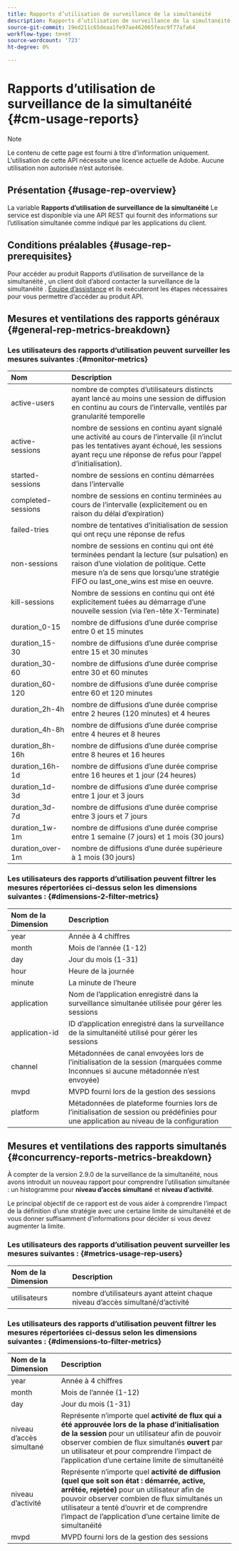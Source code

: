 ```yaml
---
title: Rapports d’utilisation de surveillance de la simultanéité
description: Rapports d’utilisation de surveillance de la simultanéité
source-git-commit: 19ed211c65deaa1fe97ae462065feac9f77afa64
workflow-type: tm+mt
source-wordcount: '723'
ht-degree: 0%

---
```



# Rapports d’utilisation de surveillance de la simultanéité {#cm-usage-reports}

>[!NOTE]
>
>Le contenu de cette page est fourni à titre d’information uniquement. L’utilisation de cette API nécessite une licence actuelle de Adobe. Aucune utilisation non autorisée n’est autorisée.



## Présentation {#usage-rep-overview}

La variable **Rapports d’utilisation de surveillance de la simultanéité** Le service est disponible via une API REST qui fournit des informations sur l’utilisation simultanée comme indiqué par les applications du client.

## Conditions préalables {#usage-rep-prerequisites}

Pour accéder au produit Rapports d’utilisation de surveillance de la simultanéité , un client doit d’abord contacter la surveillance de la simultanéité . [Équipe d’assistance](mailto:tve-support@adobe.com) et ils exécuteront les étapes nécessaires pour vous permettre d’accéder au produit API.

## Mesures et ventilations des rapports généraux {#general-rep-metrics-breakdown}

### Les utilisateurs des rapports d’utilisation peuvent surveiller les mesures suivantes :{#monitor-metrics}

| Nom | Description |
|:---|:---|
| active-users | nombre de comptes d’utilisateurs distincts ayant lancé au moins une session de diffusion en continu au cours de l’intervalle, ventilés par granularité temporelle |
| active-sessions | nombre de sessions en continu ayant signalé une activité au cours de l’intervalle (il n’inclut pas les tentatives ayant échoué, les sessions ayant reçu une réponse de refus pour l’appel d’initialisation). |
| started-sessions | nombre de sessions en continu démarrées dans l’intervalle |
| completed-sessions | nombre de sessions en continu terminées au cours de l’intervalle (explicitement ou en raison du délai d’expiration) |
| failed-tries | nombre de tentatives d’initialisation de session qui ont reçu une réponse de refus |
| non-sessions | nombre de sessions en continu qui ont été terminées pendant la lecture (sur pulsation) en raison d’une violation de politique. Cette mesure n’a de sens que lorsqu’une stratégie FIFO ou last_one_wins est mise en oeuvre. |
| kill-sessions | Nombre de sessions en continu qui ont été explicitement tuées au démarrage d’une nouvelle session (via l’en-tête X-Terminate) |
| duration_0-15 | nombre de diffusions d’une durée comprise entre 0 et 15 minutes |
| duration_15-30 | nombre de diffusions d’une durée comprise entre 15 et 30 minutes |
| duration_30-60 | nombre de diffusions d’une durée comprise entre 30 et 60 minutes |
| duration_60-120 | nombre de diffusions d’une durée comprise entre 60 et 120 minutes |
| duration_2h-4h | nombre de diffusions d’une durée comprise entre 2 heures (120 minutes) et 4 heures |
| duration_4h-8h | nombre de diffusions d’une durée comprise entre 4 heures et 8 heures |
| duration_8h-16h | nombre de diffusions d’une durée comprise entre 8 heures et 16 heures |
| duration_16h-1d | nombre de diffusions d’une durée comprise entre 16 heures et 1 jour (24 heures) |
| duration_1d-3d | nombre de diffusions d’une durée comprise entre 1 jour et 3 jours |
| duration_3d-7d | nombre de diffusions d’une durée comprise entre 3 jours et 7 jours |
| duration_1w-1m | nombre de diffusions d’une durée comprise entre 1 semaine (7 jours) et 1 mois (30 jours) |
| duration_over-1m | nombre de diffusions d’une durée supérieure à 1 mois (30 jours) |

### Les utilisateurs des rapports d’utilisation peuvent filtrer les mesures répertoriées ci-dessus selon les dimensions suivantes : {#dimensions-2-filter-metrics}

| Nom de la Dimension | Description |
|:---|:---|
| year | Année à 4 chiffres |
| month | Mois de l’année (1-12) |
| day | Jour du mois (1-31) |
| hour | Heure de la journée |
| minute | La minute de l’heure |
| application | Nom de l’application enregistré dans la surveillance simultanée utilisée pour gérer les sessions |
| application-id | ID d’application enregistré dans la surveillance de la simultanéité utilisé pour gérer les sessions |
| channel | Métadonnées de canal envoyées lors de l’initialisation de la session (marquées comme Inconnues si aucune métadonnée n’est envoyée) |
| mvpd | MVPD fourni lors de la gestion des sessions |
| platform | Métadonnées de plateforme fournies lors de l’initialisation de session ou prédéfinies pour une application au niveau de la configuration |

## Mesures et ventilations des rapports simultanés {#concurrency-reports-metrics-breakdown}

À compter de la version 2.9.0 de la surveillance de la simultanéité, nous avons introduit un nouveau rapport pour comprendre l’utilisation simultanée : un histogramme pour **niveau d’accès simultané** et **niveau d’activité**.

Le principal objectif de ce rapport est de vous aider à comprendre l’impact de la définition d’une stratégie avec une certaine limite de simultanéité et de vous donner suffisamment d’informations pour décider si vous devez augmenter la limite.

### Les utilisateurs des rapports d’utilisation peuvent surveiller les mesures suivantes : {#metrics-usage-rep-users}

| Nom de la Dimension | Description |
|:---|:---|
| utilisateurs | nombre d’utilisateurs ayant atteint chaque niveau d’accès simultané/d’activité |

### Les utilisateurs des rapports d’utilisation peuvent filtrer les mesures répertoriées ci-dessus selon les dimensions suivantes : {#dimensions-to-filter-metrics}

| Nom de la Dimension | Description |
|:---|:---|
| year | Année à 4 chiffres |
| month | Mois de l’année (1-12) |
| day | Jour du mois (1-31) |
| niveau d’accès simultané | Représente n’importe quel **activité de flux qui a été approuvée lors de la phase d’initialisation de la session** pour un utilisateur afin de pouvoir observer combien de flux simultanés **ouvert** par un utilisateur et pour comprendre l’impact de l’application d’une certaine limite de simultanéité |
| niveau d’activité | Représente n’importe quel **activité de diffusion (quel que soit son état : démarrée, active, arrêtée, rejetée)** pour un utilisateur afin de pouvoir observer combien de flux simultanés un utilisateur a tenté d’ouvrir et de comprendre l’impact de l’application d’une certaine limite de simultanéité |
| mvpd | MVPD fourni lors de la gestion des sessions |